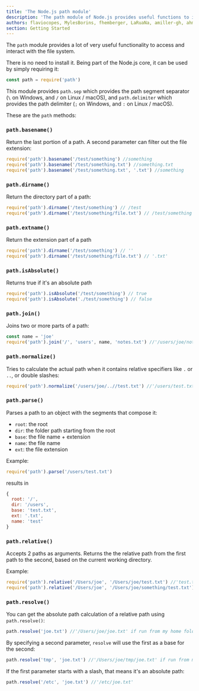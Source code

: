 ```yaml
---
title: 'The Node.js path module'
description: 'The path module of Node.js provides useful functions to interact with file paths'
authors: flaviocopes, MylesBorins, fhemberger, LaRuaNa, amiller-gh, ahmadawais
section: Getting Started
---
```


The `path` module provides a lot of very useful functionality to access and interact with the file system.

There is no need to install it. Being part of the Node.js core, it can be used by simply requiring it:

```js
const path = require('path')
```

This module provides `path.sep` which provides the path segment separator (`\` on Windows, and `/` on Linux / macOS), and `path.delimiter` which provides the path delimiter (`;` on Windows, and `:` on Linux / macOS).

These are the `path` methods:

### `path.basename()`

Return the last portion of a path. A second parameter can filter out the file extension:

```js
require('path').basename('/test/something') //something
require('path').basename('/test/something.txt') //something.txt
require('path').basename('/test/something.txt', '.txt') //something
```

### `path.dirname()`

Return the directory part of a path:

```js
require('path').dirname('/test/something') // /test
require('path').dirname('/test/something/file.txt') // /test/something
```

### `path.extname()`

Return the extension part of a path

```js
require('path').dirname('/test/something') // ''
require('path').dirname('/test/something/file.txt') // '.txt'
```

### `path.isAbsolute()`

Returns true if it's an absolute path

```js
require('path').isAbsolute('/test/something') // true
require('path').isAbsolute('./test/something') // false
```

### `path.join()`

Joins two or more parts of a path:

```js
const name = 'joe'
require('path').join('/', 'users', name, 'notes.txt') //'/users/joe/notes.txt'
```

### `path.normalize()`

Tries to calculate the actual path when it contains relative specifiers like `.` or `..`, or double slashes:

```js
require('path').normalize('/users/joe/..//test.txt') //'/users/test.txt'
```

### `path.parse()`

Parses a path to an object with the segments that compose it:

- `root`: the root
- `dir`: the folder path starting from the root
- `base`: the file name + extension
- `name`: the file name
- `ext`: the file extension

Example:

```js
require('path').parse('/users/test.txt')
```

results in

```js
{
  root: '/',
  dir: '/users',
  base: 'test.txt',
  ext: '.txt',
  name: 'test'
}
```

### `path.relative()`

Accepts 2 paths as arguments. Returns the the relative path from the first path to the second, based on the current working directory.

Example:

```js
require('path').relative('/Users/joe', '/Users/joe/test.txt') //'test.txt'
require('path').relative('/Users/joe', '/Users/joe/something/test.txt') //'something/test.txt'
```

### `path.resolve()`

You can get the absolute path calculation of a relative path using `path.resolve()`:

```js
path.resolve('joe.txt') //'/Users/joe/joe.txt' if run from my home folder
```

By specifying a second parameter, `resolve` will use the first as a base for the second:

```js
path.resolve('tmp', 'joe.txt') //'/Users/joe/tmp/joe.txt' if run from my home folder
```

If the first parameter starts with a slash, that means it's an absolute path:

```js
path.resolve('/etc', 'joe.txt') //'/etc/joe.txt'
```
